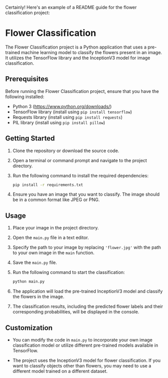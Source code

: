 Certainly! Here's an example of a README guide for the flower classification project:

# Flower Classification

The Flower Classification project is a Python application that uses a pre-trained machine learning model to classify the flowers present in an image. It utilizes the TensorFlow library and the InceptionV3 model for image classification.

## Prerequisites

Before running the Flower Classification project, ensure that you have the following installed:

- Python 3 (https://www.python.org/downloads/)
- TensorFlow library (install using `pip install tensorflow`)
- Requests library (install using `pip install requests`)
- PIL library (install using `pip install pillow`)

## Getting Started

1. Clone the repository or download the source code.

2. Open a terminal or command prompt and navigate to the project directory.

3. Run the following command to install the required dependencies:

   ```bash
   pip install -r requirements.txt
   ```

4. Ensure you have an image that you want to classify. The image should be in a common format like JPEG or PNG.

## Usage

1. Place your image in the project directory.

2. Open the `main.py` file in a text editor.

3. Specify the path to your image by replacing `'flower.jpg'` with the path to your own image in the `main` function.

4. Save the `main.py` file.

5. Run the following command to start the classification:

   ```bash
   python main.py
   ```

6. The application will load the pre-trained InceptionV3 model and classify the flowers in the image.

7. The classification results, including the predicted flower labels and their corresponding probabilities, will be displayed in the console.

## Customization

- You can modify the code in `main.py` to incorporate your own image classification model or utilize different pre-trained models available in TensorFlow.

- The project uses the InceptionV3 model for flower classification. If you want to classify objects other than flowers, you may need to use a different model trained on a different dataset.
